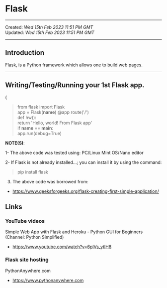 # Flask

-----

Created: *Wed 15th Feb 2023 11:51 PM GMT*  
Updated: *Wed 15th Feb 2023 11:51 PM GMT*

-----

## Introduction

Flask, is a Python framework which allows one to build web pages.

-----

## Writing/Testing/Running your 1st Flask app.  

(

>from flask import Flask  
>app = Flask(__name__)
>@app route('/')  
>def hw():  
>return 'Hello, world! From Flask app'  
>if __name__ == __main__:  
>app.run(debug=True)

**NOTE(S)**: 

1- The above code was tested using: PC/Linux Mint OS/Nano editor  

2- If Flask is not already installed...; you can install it by using the command:    
>pip install flask      

3. The above code was borrowed from:
- https://www.geeksforgeeks.org/flask-creating-first-simple-application/  


## Links

### YouTube videos

Simple Web App with Flask and Heroku - Python GUI for Beginners (Channel: Python Simplified)  
- https://www.youtube.com/watch?v=6plVs_ytIH8  

### Flask site hosting

PythonAnywhere.com  
- https://www.pythonanywhere.com
  
